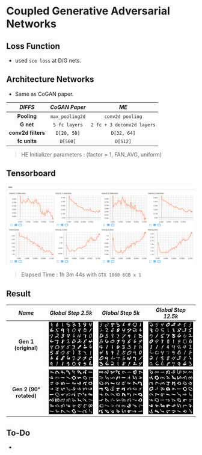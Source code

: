 # Coupled Generative Adversarial Networks

## Loss Function

* used ``sce loss`` at D/G nets.

## Architecture Networks

* Same as CoGAN paper.

*DIFFS* | *CoGAN Paper* | *ME*  |
 :---:  |     :---:      | :---: |
 **Pooling** | ``max_pooling2d`` | ``conv2d pooling`` |
 **G net**   | ``5 fc layers``   | ``2 fc + 3 deconv2d layers`` |
 **conv2d filters** | ``D[20, 50]`` | ``D[32, 64]`` |
 **fc units** | ``D[500]`` | ``D[512]`` |

> HE Initializer parameters     : (factor = 1, FAN_AVG, uniform)

## Tensorboard

![result](./cogan_tb.png)

> Elapsed Time : 1h 3m 44s with ``GTX 1060 6GB x 1``

## Result

*Name* | *Global Step 2.5k* | *Global Step 5k* | *Global Step 12.5k*
:---: | :---: | :---: | :---:
**Gen 1 (original)**      | ![img](./gen_img/train_1_00002500.png) | ![img](./gen_img/train_1_00005000.png) | ![img](./gen_img/train_1_00012500.png)
**Gen 2 (90° rotated)**    | ![img](./gen_img/train_2_00002500.png) | ![img](./gen_img/train_2_00005000.png) | ![img](./gen_img/train_2_00012500.png)

## To-Do
* 